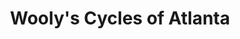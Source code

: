 ---
title: "Wooly's Cycles of Atlanta"
url: /marietta/woolys-cycles-of-atlanta/
shop: motorcycle
---